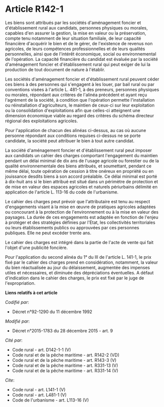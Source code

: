 # Article R142-1

Les biens sont attribués par les sociétés d'aménagement foncier et d'établissement rural aux candidats, personnes physiques
ou morales, capables d'en assurer la gestion, la mise en valeur ou la préservation, compte tenu notamment de leur situation
familiale, de leur capacité financière d'acquérir le bien et de le gérer, de l'existence de revenus non agricoles, de leurs
compétences professionnelles et de leurs qualités personnelles, ainsi que de l'intérêt économique, social ou environnemental
de l'opération. La capacité financière du candidat est évaluée par la société d'aménagement foncier et d'établissement rural
qui peut exiger de lui la production de tout document de nature à l'établir. 

Les sociétés d'aménagement foncier et d'établissement rural peuvent céder ces biens à des personnes qui s'engagent à les
louer, par bail rural ou par conventions visées à l'article L. 481-1, à des preneurs, personnes physiques ou morales,
répondant aux critères de l'alinéa précédent et ayant reçu l'agrément de la société, à condition que l'opération permette
l'installation ou réinstallation d'agriculteurs, le maintien de ceux-ci sur leur exploitation ou la consolidation
d'exploitations afin que celles-ci atteignent une dimension économique viable au regard des critères du schéma directeur
régional des exploitations agricoles. 

Pour l'application de chacun des alinéas ci-dessus, au cas où aucune personne répondant aux conditions requises ci-dessus ne
se porte candidate, la société peut attribuer le bien à tout autre candidat. 

La société d'aménagement foncier et d'établissement rural peut imposer aux candidats un cahier des charges comportant
l'engagement du maintien pendant un délai minimal de dix ans de l'usage agricole ou forestier ou de la qualité
environnementale des biens attribués, et soumettant, pendant ce même délai, toute opération de cession à titre onéreux en
propriété ou en jouissance desdits biens à son accord préalable. Ce délai minimal est porté à dix-huit ans si le bien
attribué est situé dans un périmètre de protection et de mise en valeur des espaces agricoles et naturels périurbains
délimité en application de l'article L. 113-16 du code de l'urbanisme. 

Le cahier des charges peut prévoir que l'attributaire est tenu au respect d'engagements visant à la mise en œuvre de
pratiques agricoles adaptées ou concourant à la protection de l'environnement ou à la mise en valeur des paysages. La durée
de ces engagements est adaptée en fonction de l'enjeu à protéger et des stratégies définies par l'Etat, les collectivités
territoriales ou leurs établissements publics ou approuvées par ces personnes publiques. Elle ne peut excéder trente ans. 

Le cahier des charges est intégré dans la partie de l'acte de vente qui fait l'objet d'une publicité foncière. 

Pour l'application du second alinéa du 1° du III de l'article L. 141-1, le prix fixé par le cahier des charges prend en
considération, notamment, la valeur du bien réactualisée au jour du délaissement, augmentée des impenses utiles et
nécessaires, et diminuée des dépréciations éventuelles. A défaut d'indication dans le cahier des charges, le prix est fixé
par le juge de l'expropriation.

**Liens relatifs à cet article**

_Codifié par_:

  - Décret n°92-1290 du 11 décembre 1992

_Modifié par_:

  - Décret n°2015-1783 du 28 décembre 2015 - art. 9

_Cité par_:

  - Code rural - art. D142-1-1 (V)
  - Code rural et de la pêche maritime - art. R142-2 (VD)
  - Code rural et de la pêche maritime - art. R143-3 (V)
  - Code rural et de la pêche maritime - art. R331-13 (V)
  - Code rural et de la pêche maritime - art. R331-14 (V)

_Cite_:

  - Code rural - art. L141-1 (V)
  - Code rural - art. L481-1 (V)
  - Code de l'urbanisme - art. L113-16 (V)
